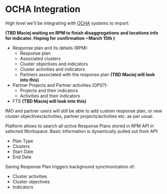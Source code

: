 # OCHA Integration

High level we'll be integrating with [OCHA](https://www.unocha.org/) systems to import:

**\(TBD  Maciej waiting on RPM to finish disaggregations and locations info for indicator. Hoping for confirmation ~March 15th \)**

* Response plan and its details \(RPM\):
  * Response plan
  * Associated clusters
  * Cluster objectives and indicators 
  * Cluster activities and indicators
  * Partners associated with the response plan **\(TBD Maciej will look into this\)**
* Partner Projects and Partner activities \(OPS?\):
  * Projects and their indicators
  * Activities and their indicators
* FTS **\(TBD Maciej will look into this\)**

IMO and partner users will still be able to add custom response plan, or new cluster objectives/activities, partner projects/activities etc. as per usual.

Platform allows to search all active Response Plans stored in RPM API in selected Workspace. Basic information is dynamically pulled out from API:

* Plan Type
* Clusters
* Start Date
* End Date

Saving Response Plan triggers background synchronization of:

* Cluster activities
* Cluster objectives
* Indicators



